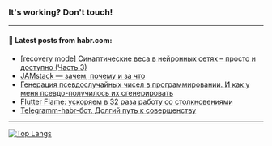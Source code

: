 ### It's working? Don't touch!

---
<!--
#### 🛠️ Technical stack:

![C++](https://img.shields.io/badge/C++-informational?logo=c%2B%2B&style=flat&logoColor=white&color=9C033A)
![Java](https://img.shields.io/badge/Java-informational?logo=java&style=flat&logoColor=white&color=007396)
![Kotlin](https://img.shields.io/badge/Kotlin-informational?logo=Kotlin&style=flat&logoColor=white&color=0095D5)
![JS](https://img.shields.io/badge/JS-informational?logo=javaScript&style=flat&logoColor=black&color=F7Df1E) <br>
![HTML5](https://img.shields.io/badge/HTML5-informational?logo=html5&style=flat&logoColor=white&color=E34F26)
![CSS3](https://img.shields.io/badge/CSS3-informational?logo=css3&style=flat&logoColor=white&color=157286)
![Sass](https://img.shields.io/badge/Saas-informational?logo=sass&style=flat&logoColor=white&color=hotpink)
![PHP](https://img.shields.io/badge/PHP-informational?logo=php&style=flat&logoColor=white&color=777BB4) <br>
![WebPAck](https://img.shields.io/badge/WebPack-informational?logo=webPack&style=flat&logoColor=white&color=FF6F00)
![Bootstrap](https://img.shields.io/badge/Bootstrap-informational?logo=Bootstrap&style=flat&logoColor=white&color=7952B3)
![MySQL](https://img.shields.io/badge/MySQL-informational?logo=MySQL&style=flat&logoColor=white&color=00f) <br>
![NodeJS](https://img.shields.io/badge/NodeJS-informational?logo=node.js&style=flat&logoColor=white&color=43853D)
![Spring](https://img.shields.io/badge/Spring-informational?logo=Spring&style=flat&logoColor=white&color=0A9EDC)
![Angular](https://img.shields.io/badge/Vue-informational?logo=vue.js&style=flat&logoColor=white&color=red)
![Git](https://img.shields.io/badge/Git-informational?logo=git&style=flat&logoColor=white&color=darkorange)

___
-->

#### 💬 Latest posts from habr.com:

<!-- BLOG-POST-LIST:START -->
- [[recovery mode] Синаптические веса в нейронных сетях – просто и доступно &lpar;Часть 3&rpar;](https://habr.com/ru/post/686218/?utm_source=habrahabr&utm_medium=rss&utm_campaign=686218)
- [JAMstack — зачем, почему и за что](https://habr.com/ru/post/686196/?utm_source=habrahabr&utm_medium=rss&utm_campaign=686196)
- [Генерация псевдослучайных чисел в программировании. И как у меня псевдо-получилось их сгенерировать](https://habr.com/ru/post/686190/?utm_source=habrahabr&utm_medium=rss&utm_campaign=686190)
- [Flutter Flame: ускоряем в 32 раза работу со столкновениями](https://habr.com/ru/post/686180/?utm_source=habrahabr&utm_medium=rss&utm_campaign=686180)
- [Telegramm-habr-бот. Долгий путь к совершенству](https://habr.com/ru/post/686174/?utm_source=habrahabr&utm_medium=rss&utm_campaign=686174)
<!-- BLOG-POST-LIST:END -->

---

[![Top Langs](https://github-readme-stats.vercel.app/api/top-langs/?username=zloylis&layout=compact&hide_border=true&theme=dracula)](https://github.com/zloylis)
